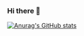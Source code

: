 ### Hi there 👋

[![Anurag's GitHub stats](https://github-readme-stats.vercel.app/api?username=pololot64)](https://github.com/anuraghazra/github-readme-stats)
